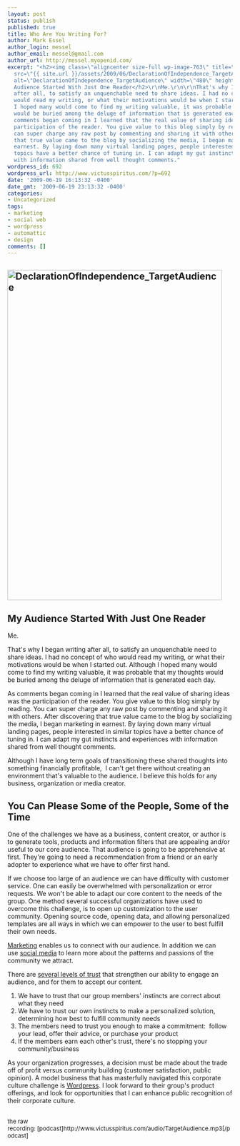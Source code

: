 ```yaml
---
layout: post
status: publish
published: true
title: Who Are You Writing For?
author: Mark Essel
author_login: messel
author_email: messel@gmail.com
author_url: http://messel.myopenid.com/
excerpt: "<h2><img class=\"aligncenter size-full wp-image-763\" title=\"DeclarationOfIndependence_TargetAudience\"
  src=\"{{ site.url }}/assets/2009/06/DeclarationOfIndependence_TargetAudience.jpg\"
  alt=\"DeclarationOfIndependence_TargetAudience\" width=\"480\" height=\"740\" /></h2>\r\n<h2>My
  Audience Started With Just One Reader</h2>\r\nMe.\r\n\r\nThat's why I began writing
  after all, to satisfy an unquenchable need to share ideas. I had no concept of who
  would read my writing, or what their motivations would be when I started out. Although
  I hoped many would come to find my writing valuable, it was probable that my thoughts
  would be buried among the deluge of information that is generated each day.\r\n\r\nAs
  comments began coming in I learned that the real value of sharing ideas was the
  participation of the reader. You give value to this blog simply by reading. You
  can super charge any raw post by commenting and sharing it with others. After discovering
  that true value came to the blog by socializing the media, I began marketing in
  earnest. By laying down many virtual landing pages, people interested in similar
  topics have a better chance of tuning in. I can adapt my gut instincts and experiences
  with information shared from well thought comments."
wordpress_id: 692
wordpress_url: http://www.victusspiritus.com/?p=692
date: '2009-06-19 16:13:32 -0400'
date_gmt: '2009-06-19 23:13:32 -0400'
categories:
- Uncategorized
tags:
- marketing
- social web
- wordpress
- automattic
- design
comments: []
---
```

<h2><img class="aligncenter size-full wp-image-763" title="DeclarationOfIndependence_TargetAudience" src="{{ site.url }}/assets/2009/06/DeclarationOfIndependence_TargetAudience.jpg" alt="DeclarationOfIndependence_TargetAudience" width="480" height="740" /></h2>
<h2>My Audience Started With Just One Reader</h2>
<p>Me.</p>
<p>That's why I began writing after all, to satisfy an unquenchable need to share ideas. I had no concept of who would read my writing, or what their motivations would be when I started out. Although I hoped many would come to find my writing valuable, it was probable that my thoughts would be buried among the deluge of information that is generated each day.</p>
<p>As comments began coming in I learned that the real value of sharing ideas was the participation of the reader. You give value to this blog simply by reading. You can super charge any raw post by commenting and sharing it with others. After discovering that true value came to the blog by socializing the media, I began marketing in earnest. By laying down many virtual landing pages, people interested in similar topics have a better chance of tuning in. I can adapt my gut instincts and experiences with information shared from well thought comments.<a id="more"></a><a id="more-692"></a></p>
<p>Although I have long term goals of transitioning these shared thoughts into something financially profitable,  I can't get there without creating an environment that's valuable to the audience. I believe this holds for any business, organization or media creator.</p>
<h2 style="font-size: 1.5em;">You Can Please Some of the People, Some of the Time</h2>
<p>One of the challenges we have as a business, content creator, or author is to generate tools, products and information filters that are appealing and/or useful to our core audience. That audience is going to be apprehensive at first. They're going to need a recommendation from a friend or an early adopter to experience what we have to offer first hand.</p>
<p>If we choose too large of an audience we can have difficulty with customer service. One can easily be overwhelmed with personalization or error requests. We won't be able to adapt our core content to the needs of the group. One method several successful organizations have used to overcome this challenge, is to open up customization to the user community. Opening source code, opening data, and allowing personalized templates are all ways in which we can empower to the user to best fulfill their own needs.</p>
<p><a href="http://victusfate.github.io/victusspiritus/uncategorized/2009/05/11/how-web-marketing-will-effect-the-media-author-of-the-future/">Marketing</a> enables us to connect with our audience. In addition we can use <a href="http://victusfate.github.io/victusspiritus/uncategorized/2009/04/24/how-to-web-market-and-use-social-media/">social media</a> to learn more about the patterns and passions of the community we attract.</p>
<p>There are <a href="http://sethgodin.typepad.com/seths_blog/2009/06/two-ways-to-build-trust.html">several levels of trust</a> that strengthen our ability to engage an audience, and for them to accept our content.</p>
<ol>
<li>We have to trust that our group members' instincts are correct about what they need</li>
<li>We have to trust our own instincts to make a personalized solution, determining how best to fulfill community needs</li>
<li>The members need to trust you enough to make a commitment:  follow your lead, offer their advice, or purchase your product</li>
<li>If the members earn each other's trust, there's no stopping your community/business</li>
</ol>
<p>As your organization progresses, a decision must be made about the trade off of profit versus community building (customer satisfaction, public opinion). A model business that has masterfully navigated this corporate culture challenge is <a href="http://automattic.com/">Wordpress</a>. I look forward to their group's product offerings, and look for opportunities that I can enhance public recognition of their corporate culture.</p>
<h2><span style="font-weight: normal; font-size: 13px;">the raw recording: [podcast]http://www.victusspiritus.com/audio/TargetAudience.mp3[/podcast]</span></h2>
